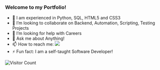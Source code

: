 ### Welcome to my Portfolio!

- 🔭 I am experienced in Python, SQL, HTML5 and CSS3
- 👯 I’m looking to collaborate on Backend, Automation, Scripting, Testing Projects
- 🤔 I’m looking for help with Careers
- 💬 Ask me about Anything!
- 📫 How to reach me: <a href="https://twitter.com/intent/follow?screen_name=Kushal_Bhatia&tw_p=followbutton"><img src="https://img.shields.io/twitter/follow/Kushal_Bhatia?label=%40Kushal_Bhatia&style=social"></a>
- ⚡ Fun fact: I am a self-taught Software Developer!

![Visitor Count](https://profile-counter.glitch.me/{kushalbhatia}/count.svg)
